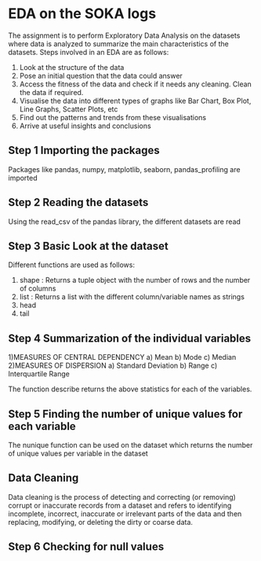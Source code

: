 # EDA on the SOKA logs

The assignment is to perform Exploratory Data Analysis on the datasets where data is analyzed to summarize the main characteristics of the datasets. Steps involved in an EDA are as follows:
  1) Look at the structure of the data
  2) Pose an initial question that the data could answer 
  3) Access the fitness of the data and check if it needs any cleaning. Clean the data if required.
  4) Visualise the data into different types of graphs like Bar Chart, Box Plot, Line Graphs, Scatter Plots, etc
  5) Find out the patterns and trends from these visualisations
  6) Arrive at useful insights and conclusions


## Step 1 Importing the packages
Packages like pandas, numpy, matplotlib, seaborn, pandas_profiling are imported

## Step 2 Reading the datasets
Using the read_csv of the pandas library, the different datasets are read

## Step 3 Basic Look at the dataset
Different functions are used as follows:
  1) shape : Returns a tuple object with the number of rows and the number of columns
  2) list : Returns a list with the different column/variable names as strings
  3) head 
  4) tail
  
## Step 4 Summarization of the individual variables
1)MEASURES OF CENTRAL DEPENDENCY
  a) Mean
  b) Mode
  c) Median
2)MEASURES OF DISPERSION
  a) Standard Deviation
  b) Range
  c) Interquartile Range

The function describe returns the above statistics for each of the variables.

## Step 5 Finding the number of unique values for each variable
The nunique function can be used on the dataset which returns the number of unique values per variable in the dataset

## Data Cleaning
Data cleaning is the process of detecting and correcting (or removing) corrupt or inaccurate records from a dataset and refers to identifying incomplete, incorrect, inaccurate or irrelevant parts of the data and then replacing, modifying, or deleting the dirty or coarse data.
## Step 6 Checking for null values
